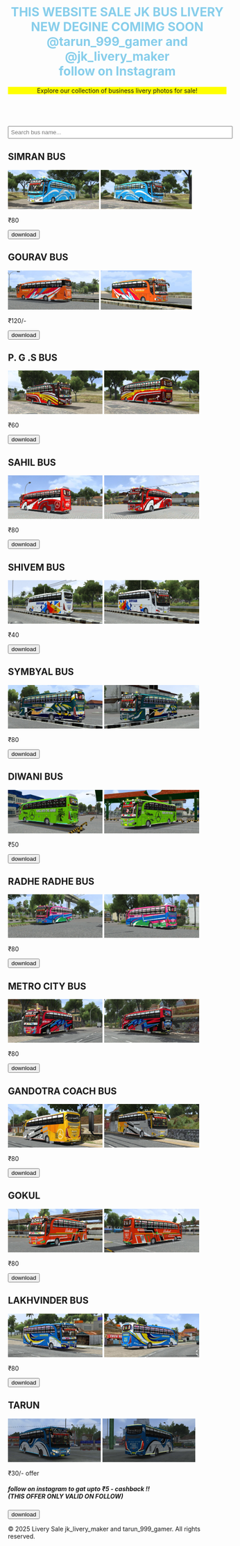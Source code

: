  
<html lang="en">
<head>
  <meta charset="UTF-8">
  <meta name="viewport" content="width=device-width, initial-scale=1.0">
  <title>Livery Sale JK ALA</title>
  <link rel="stylesheet" href="cssjkl.css">
</head>
<body > 
   
  <div id="hd"> <header>
    <center> <h1 style="color:skyblue" id="hl">THIS WEBSITE SALE JK BUS LIVERY <br>NEW DEGINE COMIMG SOON
      <br>@tarun_999_gamer and @jk_livery_maker<br> follow on Instagram</h1></center>
    <p style="background-color:yellow">Explore our collection of business livery photos for sale!</p>
  </header>
  </div>
  <script src="jkka.js"></script>
  <br>
  <input type="text" id="search" onkeyup="searchBus()" placeholder="Search bus name..." style="width:100%; padding:5px;">
<div>

  
<div>
      <h2>SIMRAN BUS</h2>
      <img src="simmer.jpg" height="90px" width="210px">
        <img src="simmrn.jpg" height="90px" width="210 px;">  <p>₹80</p>
      <a href="gateway.html "
      ><button style="">download </button></a>
    
      
</div>
<div>
      <h2>GOURAV BUS</h2>
      <p class="price"></p>
      <img  src="gorv.jpg" alt="Livery Photo 3" height="90px" width="210px">
       <img src="gorv2.jpg" alt="Livery Photo 3" height="90px" width="210px"> <p>₹120/-</p>
     
  <a href="gateway120.html" >
        <button>download</button> </a>
</div>
   
<div>
      <h2>P. G .S BUS</h2>
    
   <img src="bus1.jpg" alt="Livery Photo 3" height="100px">
     <img src="bus2.jpg" alt="Livery Photo 3" height="100px">
    <br>
      <p class="price">₹60</p>
      <a href="gateway60.html" >
        <button>download</button> </a>
</div>
<div>
      
  <h2>SAHIL BUS</h2>
   <img src="sahil.jpg" alt="Livery Photo 3" height="100px">
 <img src="sahil2.jpg" alt="Livery Photo 3" height="100px">
    <br>
      <p class="price">₹80</p>
  <a href="gateway.html" 
        ><button>download</button> </a>
</div>
<div>

<h2>SHIVEM BUS</h2>
  
   <img src="shivam.jpg" alt="Livery Photo 3" height="100px">
 <img src="shivam2.jpg" alt="Livery Photo 3" height="100px">
    <br>
      <p class="price">₹40</p>
  <a href="gateway40.html" 
      ><button>download</button> </a>
</div>   
<div>
<h2>SYMBYAL BUS</h2>
   <img src="syml.jpg" alt="Livery Photo 3" height="100px">
 <img src="syml3.jpg" alt="Livery Photo 3" height="100px">
    <br>
      <p class="price">₹80</p>
  <a href="gateway.html" 
        ><button>download</button> </a>
</div>
<div>
<h2>DIWANI BUS</h2>
   <img src="thekaka.jpg" alt="Livery Photo 3" height="100px">
 <img src="thekaka2.jpg" alt="Livery Photo 3" height="100px">
    <br>
      <p class="price">₹50</p>
   <a href="gateway50.html" 
        ><button>download</button> </a>
</div>
<div>

<h2>RADHE RADHE BUS</h2>
   <img src="RADHA 1.jpg" alt="Livery Photo 3" height="100px">
 <img src="RADHA 2.jpg" alt="Livery Photo 3" height="100px">
    <br>
      <p class="price">₹80</p>
  <a href="gateway.html" 
      ><button>download</button> </a>
</div>
<div>

<h2>METRO CITY BUS</h2>
   <img src="MATEO1.jpg" alt="Livery Photo 3" height="100px">
 <img src="MATEO2.jpg" alt="Livery Photo 3" height="100px">
    <br>
      <p class="price">₹80</p>
  
  <a href="gateway.html">
      <button>download</button> </a>
</div>
<div>
<h2>GANDOTRA COACH BUS</h2>
   <img src="KY1.jpg" alt="Livery Photo 3" height="100px">
 <img src="KY2.jpg" alt="Livery Photo 3" height="100px">
    <br>
      <p class="price">₹80</p>
 <a href="gateway.html" 
        ><button>download</button> </a>
</div>
<div>
<h2>GOKUL</h2>
   <img src="GOKUL1.jpg" alt="Livery Photo 3" height="100px">
 <img src="GOKUL 2.jpg" alt="Livery Photo 3" height="100px">
    <br>
      <p class="price">₹80</p>
 <a href="gateway.html" 
        ><button>download</button> </a>
</div>
<div>
<h2>LAKHVINDER BUS </h2>
   <img src="DER1.jpg" alt="Livery Photo 3" height="100px">
 <img src="DER2.jpg" alt="Livery Photo 3" height="100px">
    <br>
      <p class="price">₹80</p>
   <a href="gateway.html" 
      ><button>download</button> </a>
</div>
<div>
<h2>TARUN </h2>
   <img src="tarun.jpeg" alt="Livery Photo 3" height="100px">
 <img src="tarun1.jpeg" alt="Livery Photo 3" height="100px">
    <br>
  <p class="price">₹30/- offer</p>
  <h5 >follow on instagram to gat upto ₹5 - cashback !!<br> (THIS OFFER ONLY VALID ON FOLLOW)
  </h5>
  <a href="gateway30.html"><button>download</button> </a>
</div>

<!-- Add more items as needed -->

  

  <footer>
    <p>&copy; 2025 Livery Sale jk_livery_maker and tarun_999_gamer. All rights reserved.</p>
  </footer>

  
